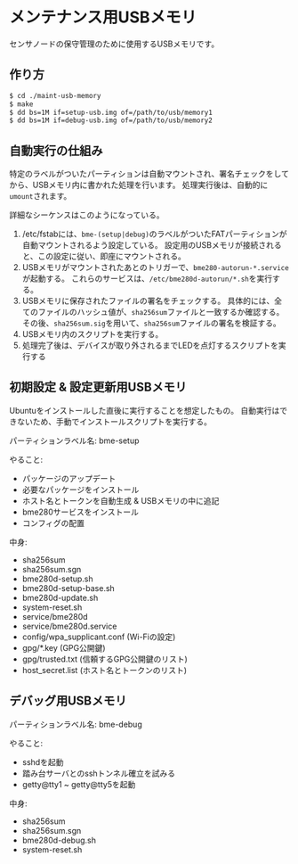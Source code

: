 # メンテナンス用USBメモリ

センサノードの保守管理のために使用するUSBメモリです。

## 作り方
```bash
$ cd ./maint-usb-memory
$ make
$ dd bs=1M if=setup-usb.img of=/path/to/usb/memory1
$ dd bs=1M if=debug-usb.img of=/path/to/usb/memory2
```

## 自動実行の仕組み
特定のラベルがついたパーティションは自動マウントされ、署名チェックをしてから、USBメモリ内に書かれた処理を行います。
処理実行後は、自動的に`umount`されます。

詳細なシーケンスはこのようになっている。

1. /etc/fstabには、`bme-(setup|debug)`のラベルがついたFATパーティションが自動マウントされるよう設定している。
   設定用のUSBメモリが接続されると、この設定に従い、即座にマウントされる。
2. USBメモリがマウントされたあとのトリガーで、`bme280-autorun-*.service`が起動する。
   これらのサービスは、`/etc/bme280d-autorun/*.sh`を実行する。
3. USBメモリに保存されたファイルの署名をチェックする。
   具体的には、全てのファイルのハッシュ値が、`sha256sum`ファイルと一致するか確認する。
   その後、`sha256sum.sig`を用いて、`sha256sum`ファイルの署名を検証する。
4. USBメモリ内のスクリプトを実行する。
5. 処理完了後は、デバイスが取り外されるまでLEDを点灯するスクリプトを実行する
   
   
## 初期設定 & 設定更新用USBメモリ
Ubuntuをインストールした直後に実行することを想定したもの。
自動実行はできないため、手動でインストールスクリプトを実行する。

パーティションラベル名: bme-setup

やること:
- パッケージのアップデート
- 必要なパッケージをインストール
- ホスト名とトークンを自動生成 & USBメモリの中に追記
- bme280サービスをインストール
- コンフィグの配置

中身:
- sha256sum
- sha256sum.sgn
- bme280d-setup.sh
- bme280d-setup-base.sh
- bme280d-update.sh
- system-reset.sh
- service/bme280d
- service/bme280d.service
- config/wpa_supplicant.conf  (Wi-Fiの設定)
- gpg/*.key  (GPG公開鍵) 
- gpg/trusted.txt  (信頼するGPG公開鍵のリスト) 
- host_secret.list  (ホスト名とトークンのリスト)


## デバッグ用USBメモリ
パーティションラベル名: bme-debug

やること:
- sshdを起動
- 踏み台サーバとのsshトンネル確立を試みる
- getty@tty1 ~ getty@tty5を起動

中身:
- sha256sum
- sha256sum.sgn
- bme280d-debug.sh
- system-reset.sh
